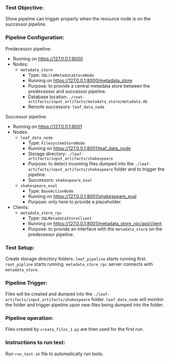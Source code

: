 ### Test Objective:
Show pipeline can trigger properly when the resource node is on the successor pipeline.

### Pipeline Configuration:
Predecessor pipeline:
- Running on https://127.0.0.1:8000
- Nodes:
    - `metadata_store`
        - Type: `SQLiteMetadataStoreNode`
        - Running on https://127.0.0.1:8000/metadata_store
        - Purpose: to provide a central metadata store between the predecessor and successor pipeline.
        - Database location: `./root-artifacts/input_artifacts/metadata_store/metadata.db`
        - Remote successors: `leaf_data_node`

Successor pipeline:
- Running on https://127.0.0.1:8001
- Nodes: 
    - `leaf_data_node`
        - Type: `FilesystemStoreNode`
        - Running on https://127.0.0.1:8001/leaf_data_node
        - Storage directory: `./leaf-artifacts/input_artifacts/shakespeare`
        - Purpose: to detect incoming files dumped into the `./leaf-artifacts/input_artifacts/shakespeare` folder and to trigger the pipeline.
        - Successors: `shakespeare_eval`
    - `shakespeare_eval`
        - Type: `BaseActionNode`
        - Running on https://127.0.0.1:8001/shakespeare_eval
        - Purpose: only here to provide a placeholder.
- Clients:
    - `metadata_store_rpc`
        - Type: `SQLMetadataStoreClient`
        - Running on https://127.0.0.1:8001/metadata_store_rpc/api/client
        - Purpose: to provide an interface with the `metadata_store` on the predecessor pipeline.

### Test Setup:
Create storage directory folders. `leaf_pipeline` starts running first. `root_pipline` starts running. `metadata_store_rpc` server connects with `metadata_store`.

### Pipeline Trigger:
Files will be created and dumped into the `./leaf-artifacts/input_artifacts/shakespeare` folder. `leaf_data_node` will monitor the folder and trigger pipeline upon new files being dumped into the folder.

### Pipeline operation:
Files created by `create_files_1.py` are then used for the first run.

### Instructions to run test:
Run `run_test.sh` file to automatically run tests.